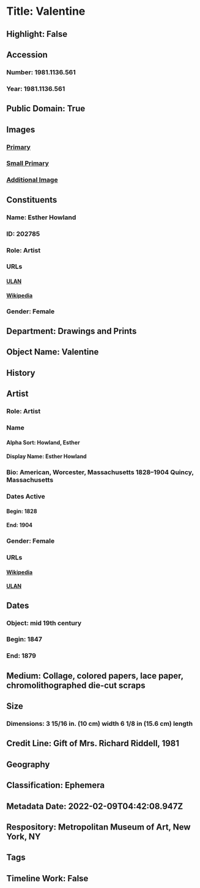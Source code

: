 # Title: Valentine
## Highlight: False
## Accession
### Number: 1981.1136.561
### Year: 1981.1136.561
## Public Domain: True
## Images
### [Primary](https://images.metmuseum.org/CRDImages/dp/original/DP885993.jpg)
### [Small Primary](https://images.metmuseum.org/CRDImages/dp/web-large/DP885993.jpg)
### [Additional Image](https://images.metmuseum.org/CRDImages/dp/original/DP886154.jpg)
## Constituents
### Name: Esther Howland
### ID: 202785
### Role: Artist
### URLs
#### [ULAN](http://vocab.getty.edu/page/ulan/500524664)
#### [Wikipedia](https://www.wikidata.org/wiki/Q5401203)
### Gender: Female
## Department: Drawings and Prints
## Object Name: Valentine
## History
## Artist
### Role: Artist
### Name
#### Alpha Sort: Howland, Esther
#### Display Name: Esther Howland
### Bio: American, Worcester, Massachusetts 1828–1904 Quincy, Massachusetts
### Dates Active
#### Begin: 1828
#### End: 1904
### Gender: Female
### URLs
#### [Wikipedia](https://www.wikidata.org/wiki/Q5401203)
#### [ULAN](http://vocab.getty.edu/page/ulan/500524664)
## Dates
### Object: mid 19th century
### Begin: 1847
### End: 1879
## Medium: Collage, colored papers, lace paper, chromolithographed die-cut scraps
## Size
### Dimensions: 3 15/16 in. (10 cm) width 6 1/8 in (15.6 cm) length
## Credit Line: Gift of Mrs. Richard Riddell, 1981
## Geography
## Classification: Ephemera
## Metadata Date: 2022-02-09T04:42:08.947Z
## Respository: Metropolitan Museum of Art, New York, NY
## Tags
## Timeline Work: False